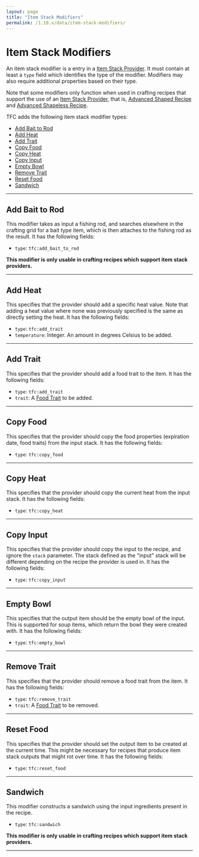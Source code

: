 ```yaml
---
layout: page
title: "Item Stack Modifiers"
permalink: /1.18.x/data/item-stack-modifiers/
---
```


# Item Stack Modifiers

An item stack modifier is a entry in a [Item Stack Provider](../common-types#item-stack-providers). It must contain at least a `type` field which identifies the type of the modifier. Modifiers may also require additional properties based on their type.

Note that some modifiers only function when used in crafting recipes that support the use of an [Item Stack Provider](../common-types#item-stack-providers), that is, [Advanced Shaped Recipe](../../recipes/crafting/#advanced-shaped-crafting) and [Advanced Shapeless Recipe](../../recipes/crafting/#advanced-shapeless-crafting).

TFC adds the following item stack modifier types:

<!--linky_begin_sort_alphabetical-->

- [Add Bait to Rod](#add-bait-to-rod)
- [Add Heat](#add-heat)
- [Add Trait](#add-trait)
- [Copy Food](#copy-food)
- [Copy Heat](#copy-heat)
- [Copy Input](#copy-input)
- [Empty Bowl](#empty-bowl)
- [Remove Trait](#remove-trait)
- [Reset Food](#reset-food)
- [Sandwich](#sandwich)

<!--linky_end_sort_alphabetical-->

<hr>

## Add Bait to Rod

This modifier takes as input a fishing rod, and searches elsewhere in the crafting grid for a bait type item, which is then attaches to the fishing rod as the result. It has the following fields:

- `type`: `tfc:add_bait_to_rod`

**This modifier is only usable in crafting recipes which support item stack providers.**

<hr>

## Add Heat

This specifies that the provider should add a specific heat value. Note that adding a heat value where none was previously specified is the same as directly setting the heat. It has the following fields:

- `type`: `tfc:add_trait`
- `temperature`: Integer. An amount in degrees Celsius to be added.

<hr>

## Add Trait

This specifies that the provider should add a food trait to the item. It has the following fields:

- `type`: `tfc:add_trait`
- `trait`: A [Food Trait](../common-types/#food-traits) to be added.

<hr>

## Copy Food

This specifies that the provider should copy the food properties (expiration date, food traits) from the input stack. It has the following fields:

- `type`: `tfc:copy_food`

<hr>

## Copy Heat

This specifies that the provider should copy the current heat from the input stack. It has the following fields:

- `type`: `tfc:copy_heat`

<hr>

## Copy Input

This specifies that the provider should copy the input to the recipe, and ignore the `stack` parameter. The stack defined as the "input" stack will be different depending on the recipe the provider is used in. It has the following fields:

- `type`: `tfc:copy_input`

<hr>

## Empty Bowl

This specifies that the output item should be the empty bowl of the input. This is supported for soup items, which return the bowl they were created with. It has the following fields:

- `type`: `tfc:empty_bowl`

<hr>

## Remove Trait

This specifies that the provider should remove a food trait from the item. It has the following fields:

- `type`: `tfc:remove_trait`
- `trait`: A [Food Trait](../common-types/#food-traits) to be removed.

<hr>

## Reset Food

This specifies that the provider should set the output item to be created at the current time. This might be necessary for recipes that produce item stack outputs that might rot over time. It has the following fields:

- `type`: `tfc:reset_food`

<hr>

## Sandwich

This modifier constructs a sandwich using the input ingredients present in the recipe.

- `type`: `tfc:sandwich`

**This modifier is only usable in crafting recipes which support item stack providers.**

<hr>
